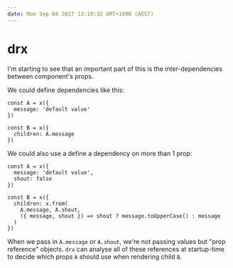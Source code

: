 ```yaml
---
date: Mon Sep 04 2017 13:10:32 GMT+1000 (AEST)
---
```


# drx

I'm starting to see that an important part of this is the inter-dependencies between component's props.

We could define dependencies like this:
 
```
const A = x({
  message: 'default value'
})

const B = x({
  children: A.message
})
```

We could also use a define a dependency on more than 1 prop:

```
const A = x({
  message: 'default value',
  shout: false
})

const B = x({
  children: x.from(
    A.message, A.shout,
    ({ message, shout }) => shout ? message.toUpperCase() : message
  )
})
```

When we pass in `A.message` or `A.shout`, we're not passing values but "prop reference" objects. `drx` can analyse all of these references at startup-time to decide which props `A` should use when rendering child `B`.
